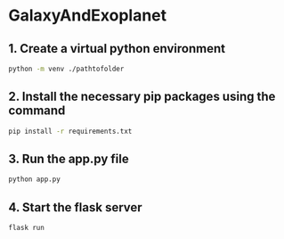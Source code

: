 # GalaxyAndExoplanet
## **1. Create a virtual python environment**

```bash 
python -m venv ./pathtofolder
```

## **2. Install the necessary pip packages using the command**

```bash
pip install -r requirements.txt
```

## 3. **Run the app.py file**

```bash
python app.py
```

## **4. Start the flask server**

```bash
flask run
```
